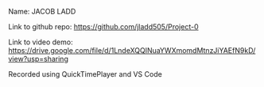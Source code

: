 Name: JACOB LADD

Link to github repo: https://github.com/jladd505/Project-0

Link to video demo: https://drive.google.com/file/d/1LndeXQQINuaYWXmomdMtnzJiYAEfN9kD/view?usp=sharing

Recorded using QuickTimePlayer and VS Code

